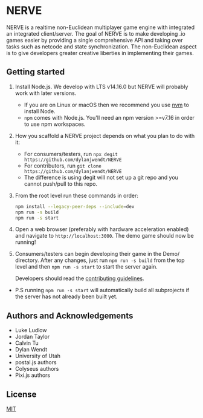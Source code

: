 # NERVE

NERVE is a realtime non-Euclidean multiplayer game engine with integrated an integrated client/server.
The goal of NERVE is to make developing .io games easier by providing a single comprehensive API and taking over tasks
such as netcode and state synchronization. The non-Euclidean aspect is to give developers greater creative liberties in
implementing their games.

## Getting started

1. Install Node.js. We develop with LTS v14.16.0 but NERVE will probably work with later versions.
    * If you are on Linux or macOS then we recommend you use [nvm](https://github.com/nvm-sh/nvm) to install Node.
    * `npm` comes with Node.js. You'll need an npm version >=v7.16 in order to use npm workspaces.

2. How you scaffold a NERVE project depends on what you plan to do with it:
    * For consumers/testers, run `npx degit https://github.com/dylanjwendt/NERVE`
    * For contributors, run `git clone https://github.com/dylanjwendt/NERVE`
    * The difference is using degit will not set up a git repo and you cannot push/pull to this repo.

3. From the root level run these commands in order:
    ```bash
    npm install --legacy-peer-deps --include=dev
    npm run -s build
    npm run -s start
    ```

4. Open a web browser (preferably with hardware acceleration enabled) and navigate to `http://localhost:3000`.
The demo game should now be running!

5. Consumers/testers can begin developing their game in the Demo/ directory. After any changes, just run
   `npm run -s build` from the top level and then `npm run -s start` to start the server again.
   
   Developers should read the [contributing guidelines](./CONTRIBUTING.md).

* P.S running `npm run -s start` will automatically build all subprojects if the server has not already been built yet.

## Authors and Acknowledgements

* Luke Ludlow
* Jordan Taylor
* Calvin Tu
* Dylan Wendt
* University of Utah
* postal.js authors
* Colyseus authors
* Pixi.js authors

## License
[MIT](./LICENSE.md)
